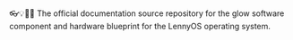 👓️💡️💾️📖️ The official documentation source repository for the glow software component and hardware blueprint for the LennyOS operating system.
